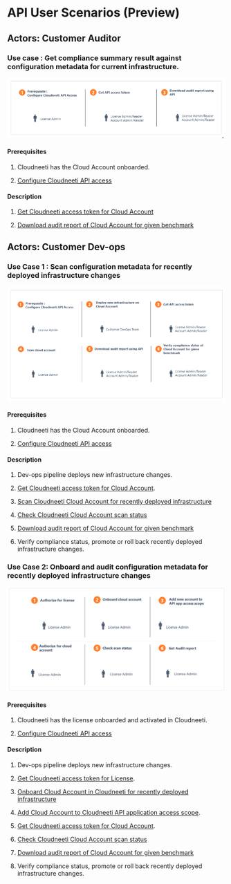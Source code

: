 # API User Scenarios (Preview)

## Actors: Customer Auditor

### Use case : Get compliance summary result against configuration metadata for current infrastructure.

![Auditor Use Case](.././images/customerAPI/apiUseCaseAuditor.png#thumbnail_1)

#### Prerequisites

1. Cloudneeti has the Cloud Account onboarded.

2. [Configure Cloudneeti API access](../../administratorGuide/configureCloudneetiAPIAccess/)

#### Description

1. [Get Cloudneeti access token for Cloud Account](../../administratorGuide/configureCloudneetiAPIAccess/#account-token/)

2. [Download audit report of Cloud Account for given benchmark](../../userGuide/auditReportAPI/)
 

## Actors: Customer Dev-ops

### Use Case 1 : Scan configuration metadata for recently deployed infrastructure changes

![Devops Use Case](.././images/customerAPI/apiUseCaseDevops.png#thumbnail_1)

#### Prerequisites

1. Cloudneeti has the Cloud Account onboarded.

2. [Configure Cloudneeti API access](../../administratorGuide/configureCloudneetiAPIAccess/)

#### Description
1. Dev-ops pipeline deploys new infrastructure changes.

2. [Get Cloudneeti access token for Cloud Account](../../administratorGuide/configureCloudneetiAPIAccess/#account-token/).

3. [Scan Cloudneeti Cloud Account for recently deployed infrastructure](../../userGuide/initiateScanAPI/)

4. [Check Cloudneeti Cloud Account scan status](../../userGuide/scanStatusAPI/)

5. [Download audit report of Cloud Account for given benchmark](../../userGuide/auditReportAPI/)

6. Verify compliance status, promote or roll back recently deployed infrastructure changes.



### Use Case 2: Onboard and audit configuration metadata for recently deployed infrastructure changes

![Devops Use Case](.././images/customerAPI/apiUseCaseOnboard.png#thumbnail_1)

#### Prerequisites

1. Cloudneeti has the license onboarded and activated in Cloudneeti.

2. [Configure Cloudneeti API access](../../administratorGuide/configureCloudneetiAPIAccess/)

#### Description
1. Dev-ops pipeline deploys new infrastructure changes.

2. [Get Cloudneeti access token for License](../../administratorGuide/configureCloudneetiAPIAccess/#license-token/).

3. [Onboard Cloud Account in Cloudneeti for recently deployed infrastructure](../../administratorGuide/configureCloudneetiAPIAccess/#account-token/)

4. [Add Cloud Account to Cloudneeti API application access scope](../../administratorGuide/configureCloudneetiAPIAccess/#license-token/).


5. [Get Cloudneeti access token for Cloud Account](../../userGuide/updateAPIAppAccessScope/).

5. [Check Cloudneeti Cloud Account scan status](../../userGuide/scanStatusAPI/)

5. [Download audit report of Cloud Account for given benchmark](../../userGuide/auditReportAPI/)

6. Verify compliance status, promote or roll back recently deployed infrastructure changes.
